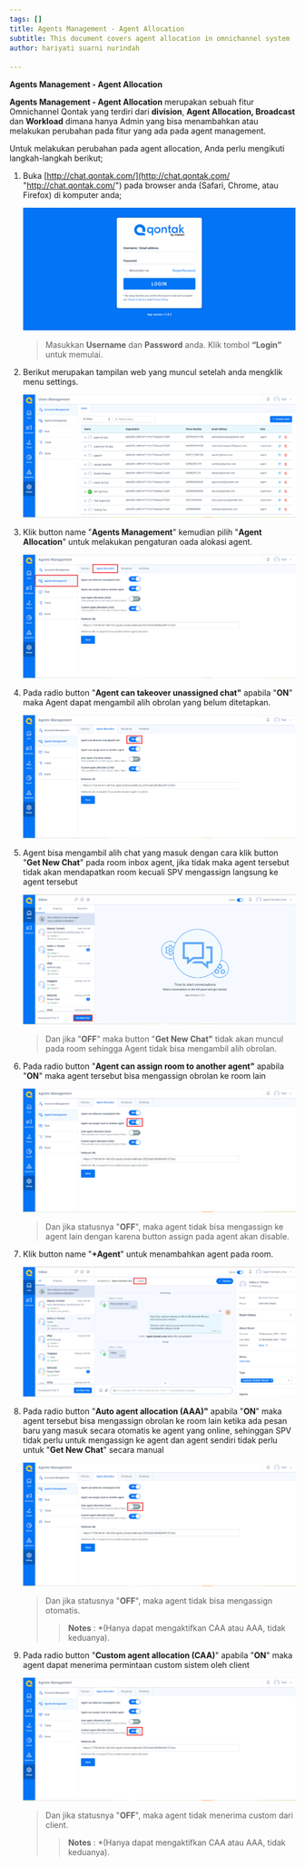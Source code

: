```yaml
---
tags: []
title: Agents Management - Agent Allocation
subtitle: This document covers agent allocation in omnichannel system
author: hariyati suarni nurindah

---
```

**Agents Management - Agent Allocation**

**Agents Management - Agent Allocation** merupakan sebuah fitur Omnichannel Qontak yang terdiri dari **division**, **Agent Allocation, Broadcast** dan **Workload** dimana hanya Admin yang bisa menambahkan atau melakukan perubahan pada fitur yang ada pada agent management.

Untuk melakukan perubahan pada agent allocation, Anda perlu mengikuti langkah-langkah berikut;

1. Buka [http://chat.qontak.com/](http://chat.qontak.com/ "http://chat.qontak.com/") pada browser anda (Safari, Chrome, atau Firefox) di komputer anda;

   ![](/uploads/login-qontak-c.png)

   > Masukkan **Username** dan **Password** anda. Klik tombol **“Login”** untuk memulai.
2. Berikut merupakan tampilan web yang muncul setelah anda mengklik menu settings.

   ![](/uploads/accounma1.PNG)
3. Klik button name "**Agents Management**" kemudian pilih "**Agent Allocation**" untuk melakukan pengaturan oada alokasi agent.

   ![](/uploads/agentallowcation1.PNG)
4. Pada radio button "**Agent can takeover unassigned chat"** apabila "**ON**" maka Agent dapat mengambil alih obrolan yang belum ditetapkan.

   ![](/uploads/allow7.PNG)
5. Agent bisa mengambil alih chat yang masuk dengan cara klik button "**Get New Chat**" pada room inbox agent, jika tidak maka agent tersebut tidak akan mendapatkan room kecuali SPV mengassign langsung ke agent tersebut 

   ![](/uploads/allow1-1.PNG)

   > Dan jika "**OFF**" maka button "**Get New Chat"** tidak akan muncul pada room sehingga Agent tidak bisa mengambil alih obrolan.
6. Pada radio button "**Agent can assign room to another agent"** apabila "**ON**" maka agent tersebut bisa mengassign obrolan ke room lain

   ![](/uploads/allow3-1.PNG)

   > Dan jika statusnya "**OFF**", maka agent tidak bisa mengassign ke agent lain dengan karena button assign pada agent akan disable.
7. Klik button name "**+Agent**" untuk menambahkan agent pada room. 

   ![](/uploads/agentallowcation2.PNG)
8. Pada radio button "**Auto agent allocation (AAA)"** apabila "**ON**" maka agent tersebut bisa mengassign obrolan ke room lain ketika ada pesan baru yang masuk secara otomatis ke agent yang online, sehinggan SPV tidak perlu untuk mengassign ke agent dan agent sendiri tidak perlu untuk "**Get New Chat**" secara manual

   ![](/uploads/allow5.PNG)

   > Dan jika statusnya "**OFF**", maka agent tidak bisa mengassign otomatis.
   >
   > > **Notes** :  *(Hanya dapat mengaktifkan CAA atau AAA, tidak keduanya).
9. Pada radio button "**Custom agent allocation (CAA)**" apabila "**ON**" maka agent dapat menerima permintaan custom sistem oleh client 

   ![](/uploads/allow6.PNG)

   > Dan jika statusnya "**OFF**", maka agent tidak menerima custom dari client. 
   >
   > > **Notes** :  *(Hanya dapat mengaktifkan CAA atau AAA, tidak keduanya).